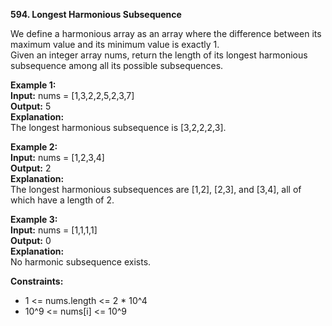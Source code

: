 **594. Longest Harmonious Subsequence**  

We define a harmonious array as an array where the difference between its maximum value and its minimum value is exactly 1.  
Given an integer array nums, return the length of its longest harmonious subsequence among all its possible subsequences.  

**Example 1:**  
**Input:** nums = [1,3,2,2,5,2,3,7]  
**Output:** 5  
**Explanation:**  
The longest harmonious subsequence is [3,2,2,2,3].  

**Example 2:**  
**Input:** nums = [1,2,3,4]  
**Output:** 2  
**Explanation:**  
The longest harmonious subsequences are [1,2], [2,3], and [3,4], all of which have a length of 2.  

**Example 3:**  
**Input:** nums = [1,1,1,1]  
**Output:** 0  
**Explanation:**  
No harmonic subsequence exists.  

**Constraints:** 
- 1 <= nums.length <= 2 * 10^4
- 10^9 <= nums[i] <= 10^9
